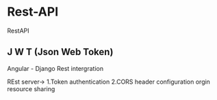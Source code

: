 # Rest-API
RestAPI 



J W T (Json Web Token)
--------------





Angular - Django Rest intergration

REst server->
1.Token authentication
2.CORS header
configuration orgin resource sharing